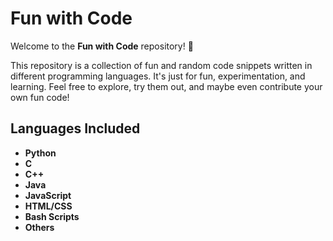 # Fun with Code

Welcome to the **Fun with Code** repository! 🎉

This repository is a collection of fun and random code snippets written in different programming languages. It's just for fun, experimentation, and learning. Feel free to explore, try them out, and maybe even contribute your own fun code!

## Languages Included

- **Python**
- **C**
- **C++**
- **Java**
- **JavaScript**
- **HTML/CSS**
- **Bash Scripts**
- **Others**
